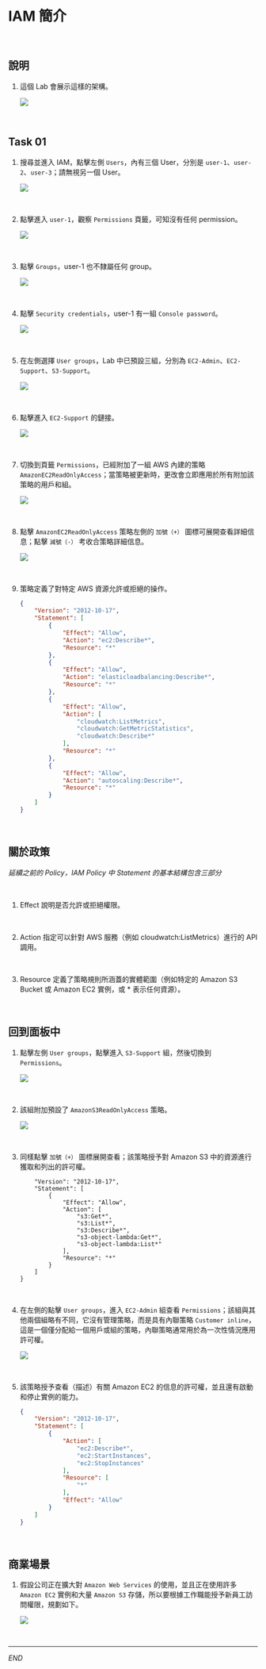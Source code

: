 # IAM 簡介

<br>

## 說明

1. 這個 Lab 會展示這樣的架構。

    ![](images/img_04.png)

<br>

## Task 01

1. 搜尋並進入 IAM，點擊左側 `Users`，內有三個 User，分別是 `user-1`、`user-2`、`user-3`；請無視另一個 User。

    ![](images/img_05.png)

<br>

2. 點擊進入 `user-1`，觀察 `Permissions` 頁籤，可知沒有任何 permission。

    ![](images/img_06.png)

<br>

3. 點擊 `Groups`，user-1 也不隸屬任何 group。

    ![](images/img_07.png)

<br>

4. 點擊 `Security credentials`，user-1 有一組 `Console password`。

    ![](images/img_08.png)

<br>

5. 在左側選擇 `User groups`，Lab 中已預設三組，分別為 `EC2-Admin`、`EC2-Support`、`S3-Support`。

    ![](images/img_09.png)

<br>

6. 點擊進入 `EC2-Support` 的鏈接。

    ![](images/img_10.png)

<br>

7. 切換到頁籤 `Permissions`，已經附加了一組 AWS 內建的策略 `AmazonEC2ReadOnlyAccess`；當策略被更新時，更改會立即應用於所有附加該策略的用戶和組。

    ![](images/img_11.png)

<br>

8. 點擊 `AmazonEC2ReadOnlyAccess` 策略左側的 `加號（+）` 圖標可展開查看詳細信息；點擊 `減號（-）` 考收合策略詳細信息。

    ![](images/img_12.png)

<br>

9. 策略定義了對特定 AWS 資源允許或拒絕的操作。

    ```json
    {
        "Version": "2012-10-17",
        "Statement": [
            {
                "Effect": "Allow",
                "Action": "ec2:Describe*",
                "Resource": "*"
            },
            {
                "Effect": "Allow",
                "Action": "elasticloadbalancing:Describe*",
                "Resource": "*"
            },
            {
                "Effect": "Allow",
                "Action": [
                    "cloudwatch:ListMetrics",
                    "cloudwatch:GetMetricStatistics",
                    "cloudwatch:Describe*"
                ],
                "Resource": "*"
            },
            {
                "Effect": "Allow",
                "Action": "autoscaling:Describe*",
                "Resource": "*"
            }
        ]
    }
    ```

<br>

## 關於政策

_延續之前的 Policy，IAM Policy 中 Statement 的基本結構包含三部分_

<br>

1. Effect 說明是否允許或拒絕權限。

<br>

2. Action 指定可以針對 AWS 服務（例如 cloudwatch:ListMetrics）進行的 API 調用。

<br>

3. Resource 定義了策略規則所涵蓋的實體範圍（例如特定的 Amazon S3 Bucket 或 Amazon EC2 實例，或 * 表示任何資源）。

<br>

## 回到面板中

1. 點擊左側 `User groups`，點擊進入 `S3-Support` 組，然後切換到 `Permissions`。

    ![](images/img_13.png)

<br>

2. 該組附加預設了 `AmazonS3ReadOnlyAccess` 策略。

    ![](images/img_14.png)

<br>

3. 同樣點擊 `加號（+）` 圖標展開查看；該策略授予對 Amazon S3 中的資源進行獲取和列出的許可權。

    ```json{
        "Version": "2012-10-17",
        "Statement": [
            {
                "Effect": "Allow",
                "Action": [
                    "s3:Get*",
                    "s3:List*",
                    "s3:Describe*",
                    "s3-object-lambda:Get*",
                    "s3-object-lambda:List*"
                ],
                "Resource": "*"
            }
        ]
    }
    ```

<br>

4. 在左側的點擊 `User groups`，進入 `EC2-Admin` 組查看 `Permissions`；該組與其他兩個組略有不同，它沒有管理策略，而是具有內聯策略 `Customer inline`，這是一個僅分配給一個用戶或組的策略，內聯策略通常用於為一次性情況應用許可權。

    ![](images/img_15.png)

<br>

5. 該策略授予查看（描述）有關 Amazon EC2 的信息的許可權，並且還有啟動和停止實例的能力。

    ```json
    {
        "Version": "2012-10-17",
        "Statement": [
            {
                "Action": [
                    "ec2:Describe*",
                    "ec2:StartInstances",
                    "ec2:StopInstances"
                ],
                "Resource": [
                    "*"
                ],
                "Effect": "Allow"
            }
        ]
    }
    ```

<br>

## 商業場景

1. 假設公司正在擴大對 `Amazon Web Services` 的使用，並且正在使用許多 `Amazon EC2` 實例和大量 `Amazon S3` 存儲，所以要根據工作職能授予新員工訪問權限，規劃如下。

    ![](images/img_16.png)

<br>

___

_END_
